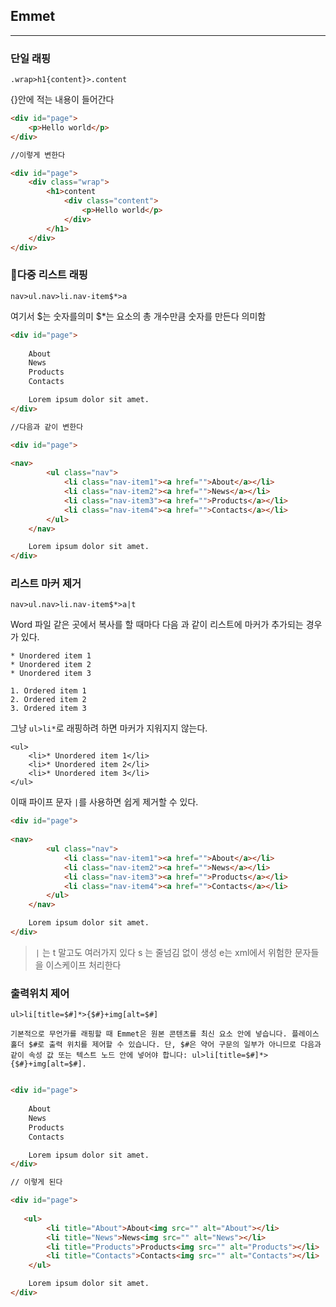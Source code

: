 ## Emmet
---
### 단일 래핑
`.wrap>h1{content}>.content`

{}안에 적는 내용이 들어간다

```html
<div id="page">
    <p>Hello world</p>
</div>

//이렇게 변한다

<div id="page">
    <div class="wrap">
    	<h1>content
    		<div class="content">
    			<p>Hello world</p>
    		</div>
    	</h1>
    </div>
</div>
```

### 다중 리스트 래핑
`nav>ul.nav>li.nav-item$*>a`

여기서 $는 숫자를의미
$\*는 요소의 총 개수만큼 숫자를 만든다 의미함


```html
<div id="page">
    
    About
    News
    Products
    Contacts

    Lorem ipsum dolor sit amet.
</div>

//다음과 같이 변한다

<div id="page">
    
<nav>
    	<ul class="nav">
    		<li class="nav-item1"><a href="">About</a></li>
    		<li class="nav-item2"><a href="">News</a></li>
    		<li class="nav-item3"><a href="">Products</a></li>
    		<li class="nav-item4"><a href="">Contacts</a></li>
    	</ul>
    </nav>

    Lorem ipsum dolor sit amet.
</div>
```


### 리스트 마커 제거

`nav>ul.nav>li.nav-item$*>a|t`

Word 파일 같은 곳에서 복사를 할 때마다 다음 과 같이 리스트에 마커가 추가되는 경우가 있다.
```
* Unordered item 1
* Unordered item 2
* Unordered item 3

1. Ordered item 1
2. Ordered item 2
3. Ordered item 3
```

그냥 `ul>li*`로 래핑하려 하면 마커가 지워지지 않는다.
```
<ul>
    <li>* Unordered item 1</li>
    <li>* Unordered item 2</li>
    <li>* Unordered item 3</li>
</ul>
```

이때 파이프 문자 `|`를 사용하면 쉽게 제거할 수 있다.
```html
<div id="page">
    
<nav>
    	<ul class="nav">
    		<li class="nav-item1"><a href="">About</a></li>
    		<li class="nav-item2"><a href="">News</a></li>
    		<li class="nav-item3"><a href="">Products</a></li>
    		<li class="nav-item4"><a href="">Contacts</a></li>
    	</ul>
    </nav>

    Lorem ipsum dolor sit amet.
</div>
```

> `|` 는 t 말고도 여러가지 있다
> s 는 줄넘김 없이 생성
> e는 xml에서 위험한 문자들을 이스케이프 처리한다


### 출력위치 제어
`ul>li[title=$#]*>{$#}+img[alt=$#]`

`기본적으로 무언가를 래핑할 때 Emmet은 원본 콘텐츠를 최신 요소 안에 넣습니다. 플레이스홀더 $#로 출력 위치를 제어할 수 있습니다. 단, $#은 약어 구문의 일부가 아니므로 다음과 같이 속성 값 또는 텍스트 노드 안에 넣어야 합니다: ul>li[title=$#]*>{$#}+img[alt=$#].`


```html

<div id="page">
    
    About
    News
    Products
    Contacts

    Lorem ipsum dolor sit amet.
</div>

// 이렇게 된다

<div id="page">
    
   <ul>
    	<li title="About">About<img src="" alt="About"></li>
    	<li title="News">News<img src="" alt="News"></li>
    	<li title="Products">Products<img src="" alt="Products"></li>
    	<li title="Contacts">Contacts<img src="" alt="Contacts"></li>
    </ul>

    Lorem ipsum dolor sit amet.
</div>
```



